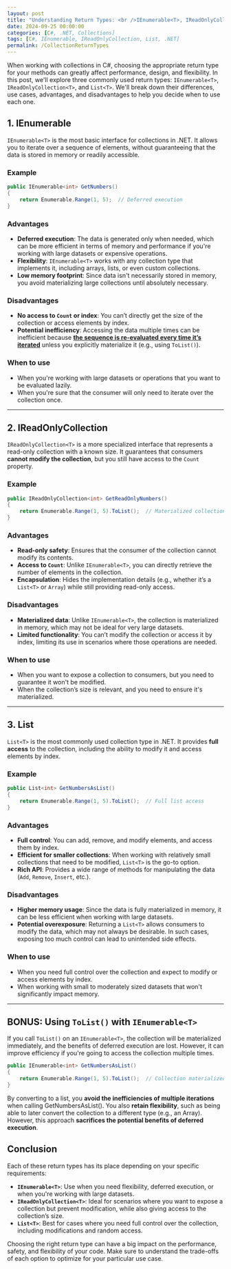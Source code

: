 ```yaml
---
layout: post
title: "Understanding Return Types: <br />IEnumerable<T>, IReadOnlyCollection<T>, and List<T>"
date: 2024-09-25 00:00:00
categories: [C#, .NET, Collections]
tags: [C#, IEnumerable, IReadOnlyCollection, List, .NET]
permalink: /CollectionReturnTypes
---
```


When working with collections in C#, choosing the appropriate return type for your methods can greatly affect performance, design, and flexibility. In this post, we'll explore three commonly used return types: `IEnumerable<T>`, `IReadOnlyCollection<T>`, and `List<T>`. We'll break down their differences, use cases, advantages, and disadvantages to help you decide when to use each one.

## 1. IEnumerable<T> ##
`IEnumerable<T>` is the most basic interface for collections in .NET. It allows you to iterate over a sequence of elements, without guaranteeing that the data is stored in memory or readily accessible.

### Example ###
```csharp
public IEnumerable<int> GetNumbers()
{
    return Enumerable.Range(1, 5);  // Deferred execution
}
```

### Advantages ###
- **Deferred execution**: The data is generated only when needed, which can be more efficient in terms of memory and performance if you're working with large datasets or expensive operations.
- **Flexibility**: `IEnumerable<T>` works with any collection type that implements it, including arrays, lists, or even custom collections.
- **Low memory footprint**: Since data isn't necessarily stored in memory, you avoid materializing large collections until absolutely necessary.

### Disadvantages ###
- **No access to `Count` or index**: You can’t directly get the size of the collection or access elements by index.
- **Potential inefficiency**: Accessing the data multiple times can be inefficient because **<u>the sequence is re-evaluated every time it’s iterated</u>** unless you explicitly materialize it (e.g., using `ToList()`).

### When to use ###
- When you're working with large datasets or operations that you want to be evaluated lazily.
- When you're sure that the consumer will only need to iterate over the collection once.

---

## 2. IReadOnlyCollection<T> ##
`IReadOnlyCollection<T>` is a more specialized interface that represents a read-only collection with a known size. It guarantees that consumers **cannot modify the collection**, but you still have access to the `Count` property.

### Example ###
```csharp
public IReadOnlyCollection<int> GetReadOnlyNumbers()
{
    return Enumerable.Range(1, 5).ToList();  // Materialized collection
}
```

### Advantages ###
- **Read-only safety**: Ensures that the consumer of the collection cannot modify its contents.
- **Access to `Count`**: Unlike `IEnumerable<T>`, you can directly retrieve the number of elements in the collection.
- **Encapsulation**: Hides the implementation details (e.g., whether it’s a `List<T>` or `Array`) while still providing read-only access.

### Disadvantages ###
- **Materialized data**: Unlike `IEnumerable<T>`, the collection is materialized in memory, which may not be ideal for very large datasets.
- **Limited functionality**: You can’t modify the collection or access it by index, limiting its use in scenarios where those operations are needed.

### When to use ###
- When you want to expose a collection to consumers, but you need to guarantee it won't be modified.
- When the collection’s size is relevant, and you need to ensure it's materialized.

---

## 3. List<T> ##
`List<T>` is the most commonly used collection type in .NET. It provides **full access** to the collection, including the ability to modify it and access elements by index.

### Example ###

```csharp
public List<int> GetNumbersAsList()
{
    return Enumerable.Range(1, 5).ToList();  // Full list access
}
```

### Advantages ###
- **Full control**: You can add, remove, and modify elements, and access them by index.
- **Efficient for smaller collections**: When working with relatively small collections that need to be modified, `List<T>` is the go-to option.
- **Rich API**: Provides a wide range of methods for manipulating the data (`Add`, `Remove`, `Insert`, etc.).

### Disadvantages ###
- **Higher memory usage**: Since the data is fully materialized in memory, it can be less efficient when working with large datasets.
- **Potential overexposure**: Returning a `List<T>` allows consumers to modify the data, which may not always be desirable. In such cases, exposing too much control can lead to unintended side effects.

### When to use ###
- When you need full control over the collection and expect to modify or access elements by index.
- When working with small to moderately sized datasets that won't significantly impact memory.

---

## BONUS: Using `ToList()` with `IEnumerable<T>` ##
If you call `ToList()` on an `IEnumerable<T>`, the collection will be materialized immediately, and the benefits of deferred execution are lost. However, it can improve efficiency if you're going to access the collection multiple times.

```csharp
public IEnumerable<int> GetNumbersAsList()
{
    return Enumerable.Range(1, 5).ToList();  // Collection materialized immediately
}
```

By converting to a list, you **avoid the inefficiencies of multiple iterations** when calling GetNumbersAsList(). You also **retain flexibility**, such as being able to later convert the collection to a different type (e.g., an Array). However, this approach **sacrifices the potential benefits of deferred execution**.

## Conclusion ##

Each of these return types has its place depending on your specific requirements:

- **`IEnumerable<T>`**: Use when you need flexibility, deferred execution, or when you're working with large datasets.
- **`IReadOnlyCollection<T>`**: Ideal for scenarios where you want to expose a collection but prevent modification, while also giving access to the collection’s size.
- **`List<T>`**: Best for cases where you need full control over the collection, including modifications and random access.

Choosing the right return type can have a big impact on the performance, safety, and flexibility of your code. Make sure to understand the trade-offs of each option to optimize for your particular use case.
